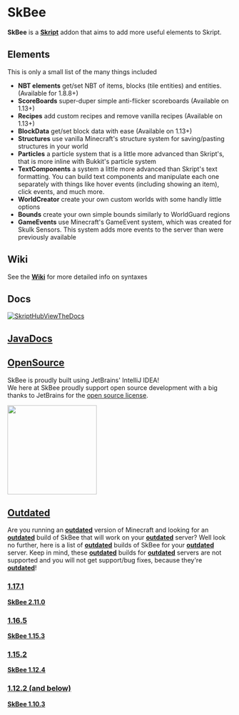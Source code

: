 # SkBee

**SkBee** is a [**Skript**](https://github.com/SkriptLang/Skript) addon that aims to add more useful elements to Skript.

## Elements
This is only a small list of the many things included
- **NBT elements** get/set NBT of items, blocks (tile entities) and entities. (Available for 1.8.8+)
- **ScoreBoards** super-duper simple anti-flicker scoreboards (Available on 1.13+)
- **Recipes** add custom recipes and remove vanilla recipes (Available on 1.13+)
- **BlockData** get/set block data with ease (Available on 1.13+)
- **Structures** use vanilla Minecraft's structure system for saving/pasting structures in your world
- **Particles** a particle system that is a little more advanced than Skript's, that is more inline with Bukkit's particle system
- **TextComponents** a system a little more advanced than Skript's text formatting. You can build text components and manipulate each one separately with things like hover events (including showing an item), click events, and much more.
- **WorldCreator** create your own custom worlds with some handly little options
- **Bounds** create your own simple bounds similarly to WorldGuard regions
- **GameEvents** use Minecraft's GameEvent system, which was created for Skulk Sensors. This system adds more events to the server than were previously available

## Wiki
See the [**Wiki**](https://github.com/ShaneBeee/SkBee/wiki) for more detailed info on syntaxes

## Docs
[![SkriptHubViewTheDocs](http://skripthub.net/static/addon/ViewTheDocsButton.png)](http://skripthub.net/docs/?addon=SkBee)

## [**JavaDocs**](https://shanebeee.github.io/SkBee/)

## <ins>OpenSource</ins>
SkBee is proudly built using JetBrains' IntelliJ IDEA!     
We here at SkBee proudly support open source development with a big thanks to JetBrains for the [open source license](https://jb.gg/OpenSourceSupport).

<img src="https://resources.jetbrains.com/storage/products/company/brand/logos/jb_beam.png" width="200">

## <ins>Outdated</ins>
Are you running an <ins>**outdated**</ins> version of Minecraft and looking for an <ins>**outdated**</ins> build of SkBee that will work on your <ins>**outdated**</ins> server? Well look no further, here is a list of <ins>**outdated**</ins> builds of SkBee for your <ins>**outdated**</ins> server.
Keep in mind, these <ins>**outdated**</ins> builds for <ins>**outdated**</ins> servers are not supported and you will not get support/bug fixes, because they're <ins>**outdated**</ins>!

### <ins>1.17.1</ins>
[**SkBee 2.11.0**](https://github.com/ShaneBeee/SkBee/releases/tag/2.11.0)
### <ins>1.16.5</ins>
[**SkBee 1.15.3**](https://github.com/ShaneBeee/SkBee/releases/tag/1.15.3)
### <ins>1.15.2</ins>
[**SkBee 1.12.4**](https://github.com/ShaneBeee/SkBee/releases/tag/1.12.4)
### <ins>1.12.2 (and below)</ins>
[**SkBee 1.10.3**](https://github.com/ShaneBeee/SkBee/releases/tag/1.10.3)
